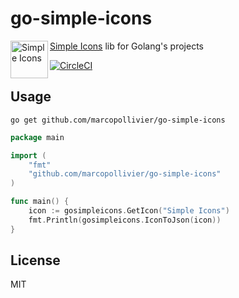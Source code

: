 # go-simple-icons

<picture>
	<source media="(prefers-color-scheme: dark)" srcset="https://si-cdn.vercel.app/simpleicons/white">
	<source media="(prefers-color-scheme: light)" srcset="https://si-cdn.vercel.app/simpleicons">
	<img align="left" alt="Simple Icons" height="60" src="https://si-cdn.vercel.app/simpleicons">
</picture>

[Simple Icons](https://github.com/simple-icons/simple-icons) lib for Golang's projects

[![CircleCI](https://dl.circleci.com/status-badge/img/gh/marcopollivier/go-simple-icons/tree/main.svg?style=svg)](https://dl.circleci.com/status-badge/redirect/gh/marcopollivier/go-simple-icons/tree/main)

## Usage 

````shell
go get github.com/marcopollivier/go-simple-icons
````

```go
package main

import (
	"fmt"
	"github.com/marcopollivier/go-simple-icons"
)

func main() {
	icon := gosimpleicons.GetIcon("Simple Icons")
	fmt.Println(gosimpleicons.IconToJson(icon))
}
```

## License

MIT
